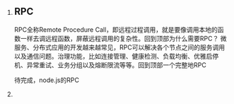 1. ## RPC

   RPC全称Remote Procedure Call，即远程过程调用，就是要像调用本地的函数一样去调远程函数，屏蔽远程调用的复杂性。回到顶部为什么需要RPC？ 微服务、分布式应用的开发越来越常见，RPC可以解决各个节点之间的服务调用以及通信问题。治理功能，比如连接管理、健康检测、负载均衡、优雅启停机、异常重试、业务分组以及熔断限流等等。回到顶部一个完整地RPC

   待完成，node.js的RPC

2. 